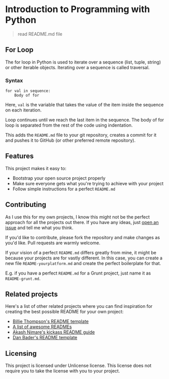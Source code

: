 # Introduction to Programming with Python
> read README.md file
## For Loop
The for loop in Python is used to iterate over a sequence (list, tuple, string) or other iterable objects. Iterating over a sequence is called traversal.
### Syntax

```shell
for val in sequence:
	Body of for
```

Here, `val` is the variable that takes the value of the item inside the sequence on each iteration.

Loop continues until we reach the last item in the sequence. The body of for loop is separated from the rest of the code using indentation.

This adds the `README.md` file to your git repository, creates a commit for it
and pushes it to GitHub (or other preferred remote repository).

## Features

This project makes it easy to:
* Bootstrap your open source project properly
* Make sure everyone gets what you're trying to achieve with your project
* Follow simple instructions for a perfect `README.md`

## Contributing

As I use this for my own projects, I know this might not be the perfect approach
for all the projects out there. If you have any ideas, just
[open an issue][issues] and tell me what you think.

If you'd like to contribute, please fork the repository and make changes as
you'd like. Pull requests are warmly welcome.

If your vision of a perfect `README.md` differs greatly from mine, it might be
because your projects are for vastly different. In this case, you can create a
new file `README-yourplatform.md` and create the perfect boilerplate for that.

E.g. if you have a perfect `README.md` for a Grunt project, just name it as
`README-grunt.md`.

## Related projects

Here's a list of other related projects where you can find inspiration for
creating the best possible README for your own project:

- [Billie Thompson's README template](https://gist.github.com/PurpleBooth/109311bb0361f32d87a2)
- [A list of awesome READMEs](https://github.com/matiassingers/awesome-readme)
- [Akash Nimare's kickass README guide](https://gist.github.com/akashnimare/7b065c12d9750578de8e705fb4771d2f)
- [Dan Bader's README template](https://github.com/dbader/readme-template)

## Licensing

This project is licensed under Unlicense license. This license does not require
you to take the license with you to your project.

[issues]:https://github.com/jehna/readme-best-practices/issues/new

